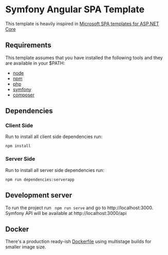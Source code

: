 # Symfony Angular SPA Template
This template is heavily inspired in [Microsoft SPA templates for ASP.NET Core](https://docs.microsoft.com/en-us/aspnet/core/client-side/spa/angular)

## Requirements
This template assumes that you have installed the following tools and they are available in your $PATH:

- [node](https://nodejs.org/en/download/)
- [npm](https://www.npmjs.com/)
- [php](https://www.php.net/)
- [symfony](https://symfony.com/download/)
- [composer](https://getcomposer.org/download/)

## Dependencies

### Client Side
Run to install all client side dependencies run:
```shell script
npm install
```

### Server Side
Run to install all server side dependencies run:
```shell script
npm run dependencies:serverapp
```

## Development server
To run the project run ` npm run serve` and go to http://localhost:3000. Symfony API will be available at http://localhost:3000/api

## Docker
There's a production ready-ish [Dockerfile](Dockerfile) using multistage builds for smaller image size.
